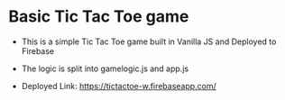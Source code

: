 # Basic Tic Tac Toe game #

- This is a simple Tic Tac Toe game built in Vanilla JS and Deployed to Firebase

- The logic is split into gamelogic.js and app.js

- Deployed Link: https://tictactoe-w.firebaseapp.com/
